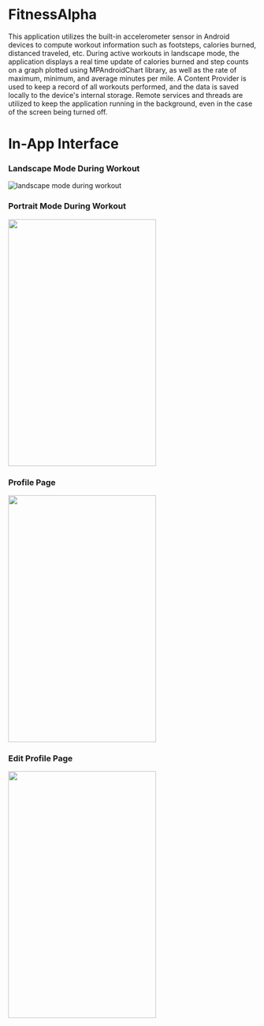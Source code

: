 # FitnessAlpha

This application utilizes the built-in accelerometer sensor in Android devices to compute workout information such as footsteps, calories burned, distanced traveled, etc.
During active workouts in landscape mode, the application displays a real time update of calories burned and step counts on a graph plotted using MPAndroidChart library, as well as the rate of maximum, minimum, and average minutes per mile.
A Content Provider is used to keep a record of all workouts performed, and the data is saved locally to the device's internal storage. Remote services and threads are utilized to keep the application running in the background, even in the case of the screen being turned off.

# In-App Interface

### Landscape Mode During Workout
![landscape mode during workout](https://user-images.githubusercontent.com/15053859/39386876-79f8cc3e-4a2b-11e8-9e6c-19cfb0b0dd68.jpg)


### Portrait Mode During Workout
<img src="https://user-images.githubusercontent.com/15053859/39386780-13a9152e-4a2b-11e8-8ede-28a00300145b.jpg" width="300" height="500">

### Profile Page
<img src="https://user-images.githubusercontent.com/15053859/39386781-13c25ce6-4a2b-11e8-9bfb-34f5041135de.jpg" width="300" height="500">

### Edit Profile Page
<img src="https://user-images.githubusercontent.com/15053859/39386778-137673a8-4a2b-11e8-8527-d48bfa8b9eb6.jpg" width="300" height="500">
